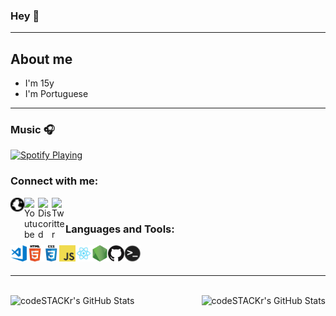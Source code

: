 ### Hey  👋

---

## About me

- I'm 15y
-  I'm Portuguese

---

### Music 🎧

[<img src="https://spotify-now-playing-nine-psi.vercel.app/api/spotify-playing" alt="Spotify Playing" width="350" />](https://open.spotify.com/user/ntb0k1bfpam0v9b9xgt17x5zx?si=a9b4d829f6a14283)



### Connect with me:

[<img align="left" alt="https://theyurei.github.io/home/" width="22px" src="https://raw.githubusercontent.com/iconic/open-iconic/master/svg/globe.svg" />][website]
[<img align="left" alt="Youtube" width="22px" src="https://cdn.jsdelivr.net/npm/simple-icons@v3/icons/youtube.svg" />][youtube]
[<img align="left" alt="Discord" width="22px" src="https://cdn.jsdelivr.net/npm/simple-icons@v3/icons/twitter.svg" />][twitter]
[<img align="left" alt="Twitter" width="22px" src="https://cdn.jsdelivr.net/npm/simple-icons@v3/icons/discord.svg" />][Discord]

<br />

### Languages and Tools:

<img align="left" alt="Visual Studio Code" width="26px" src="https://raw.githubusercontent.com/github/explore/80688e429a7d4ef2fca1e82350fe8e3517d3494d/topics/visual-studio-code/visual-studio-code.png" />

<img align="left" alt="HTML5" width="26px" src="https://raw.githubusercontent.com/github/explore/80688e429a7d4ef2fca1e82350fe8e3517d3494d/topics/html/html.png" />

<img align="left" alt="CSS3" width="26px" src="https://raw.githubusercontent.com/github/explore/80688e429a7d4ef2fca1e82350fe8e3517d3494d/topics/css/css.png" />

<img align="left" alt="JavaScript" width="26px" src="https://raw.githubusercontent.com/github/explore/80688e429a7d4ef2fca1e82350fe8e3517d3494d/topics/javascript/javascript.png" />

<img align="left" alt="React" width="26px" src="https://raw.githubusercontent.com/github/explore/80688e429a7d4ef2fca1e82350fe8e3517d3494d/topics/react/react.png" />

<img align="left" alt="Node.js" width="26px" src="https://raw.githubusercontent.com/github/explore/80688e429a7d4ef2fca1e82350fe8e3517d3494d/topics/nodejs/nodejs.png" />

<img align="left" alt="GitHub" width="26px" src="https://raw.githubusercontent.com/github/explore/78df643247d429f6cc873026c0622819ad797942/topics/github/github.png" />

<img align="left" alt="Terminal" width="26px" src="https://raw.githubusercontent.com/github/explore/80688e429a7d4ef2fca1e82350fe8e3517d3494d/topics/terminal/terminal.png" />

<br />
<br />

---

<br />

<img align="left" alt="codeSTACKr's GitHub Stats" src="https://github-readme-stats.vercel.app/api?username=TheYurei&theme=dark&show_icons=true&hide_border=true" />
<img align="right" alt="codeSTACKr's GitHub Stats" src="https://github-readme-stats.vercel.app/api/top-langs/?username=TheYurei&langs_count=100&theme=dark" />

[website]: https://theyurei.github.io/home/
[twitter]: https://twitter.com/_Gh0s7c_
[youtube]: https://www.youtube.com/channel/UC26lEyktzukauPZbtvPi_EA
[Discord]: https://discordapp.com/users/517007506082365452/

